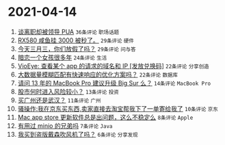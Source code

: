 # 2021-04-14

1. [谈离职却被领导 PUA](https://www.v2ex.com/t/770492) `36条评论` `职场话题`
1. [RX580 咸鱼挂 3000 被秒了。](https://www.v2ex.com/t/770488) `29条评论` `硬件`
1. [今天三月三，你们放假了吗？](https://www.v2ex.com/t/770481) `29条评论` `问与答`
1. [暗恋一个女孩很多年](https://www.v2ex.com/t/770478) `24条评论` `生活`
1. [VioEye: 查看某个 app 的请求的域名和 IP [发放兑换码]](https://www.v2ex.com/t/770502) `22条评论` `分享创造`
1. [大数据量模糊匹配有快速响应的优化方案吗？](https://www.v2ex.com/t/770500) `22条评论` `数据库`
1. [请问 13 年的 MacBook Pro 建议升级 Big Sur 么？](https://www.v2ex.com/t/770494) `14条评论` `MacBook Pro`
1. [股市何时进入风险较小？](https://www.v2ex.com/t/770497) `13条评论` `投资`
1. [买广州还是武汉？](https://www.v2ex.com/t/770523) `11条评论` `广州`
1. [骚操作:我在京东买东西,卖家直接去淘宝帮我下了一单寄给我了](https://www.v2ex.com/t/770532) `10条评论` `京东`
1. [Mac app store 更新软件总是出问题，这么不稳定么](https://www.v2ex.com/t/770499) `8条评论` `Apple`
1. [有用过 minio 的兄弟吗](https://www.v2ex.com/t/770504) `7条评论` `Java`
1. [我买到盗版戴森吹风机了吗？](https://www.v2ex.com/t/770526) `6条评论` `分享发现`

